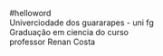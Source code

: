 #helloword<br/>	
Univerciodade dos guararapes - uni fg <br/>
Graduação em ciencia do curso <br/>
professor Renan Costa<br/>

